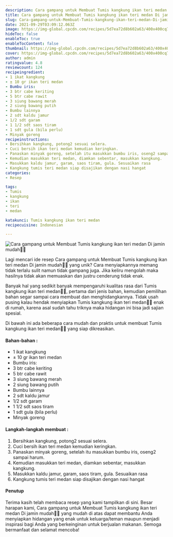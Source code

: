 ```yaml
---
description: Cara gampang untuk Membuat Tumis kangkung ikan teri medan Di jamin mudah"
title: Cara gampang untuk Membuat Tumis kangkung ikan teri medan Di jamin mudah
slug: Cara-gampang-untuk-Membuat-Tumis-kangkung-ikan-teri-medan-Di-jamin-mudah
date: 2021-09-29T03:09:12.063Z
image: https://img-global.cpcdn.com/recipes/5d7ea72d8b602a63/400x400cq70/photo.jpg
hideToc: false
enableToc: true
enableTocContent: false
thumbnail: https://img-global.cpcdn.com/recipes/5d7ea72d8b602a63/400x400cq70/photo.jpg
cover: https://img-global.cpcdn.com/recipes/5d7ea72d8b602a63/400x400cq70/photo.jpg
author: admin
ratingvalue: 4.8
reviewcount: 124
recipeingredient:
- 1 ikat kangkung
- ± 10 gr ikan teri medan
- Bumbu iris:
- 3 btr cabe keriting
- 5 btr cabe rawit
- 3 siung bawang merah
- 2 siung bawang putih
- Bumbu lainnya
- 2 sdt kaldu jamur
- 1/2 sdt garam
- 1 1/2 sdt saos tiram
- 1 sdt gula (bila perlu)
- Minyak goreng
recipeinstructions:
- Bersihkan kangkung, potong2 sesuai selera.
- Cuci bersih ikan teri medan kemudian keringkan.
- Panaskan minyak goreng, setelah itu masukkan bumbu iris, oseng2 sampai harum.
- Kemudian masukkan teri medan, diamkan sebentar, masukkan kangkung.
- Masukkan kaldu jamur, garam, saos tiram, gula. Sesuaikan rasa
- Kangkung tumis teri medan siap disajikan dengan nasi hangat
categories:
- Resep

tags:
- Tumis
- kangkung
- ikan
- teri
- medan

katakunci: Tumis kangkung ikan teri medan
recipecuisine: Indonesian

---
```


![Cara gampang untuk Membuat Tumis kangkung ikan teri medan Di jamin mudah👩‍🍳](https://img-global.cpcdn.com/recipes/5d7ea72d8b602a63/400x400cq70/photo.jpg)

Lagi mencari ide resep Cara gampang untuk Membuat Tumis kangkung ikan teri medan Di jamin mudah👩‍🍳 yang unik? Cara menyiapkannya memang tidak terlalu sulit namun tidak gampang juga. Jika keliru mengolah maka hasilnya tidak akan memuaskan dan justru cenderung tidak enak.

Banyak hal yang sedikit banyak mempengaruhi kualitas rasa dari Tumis kangkung ikan teri medan👩‍🍳, pertama dari jenis bahan, kemudian pemilihan bahan segar sampai cara membuat dan menghidangkannya. Tidak usah pusing kalau hendak menyiapkan Tumis kangkung ikan teri medan👩‍🍳 enak di rumah, karena asal sudah tahu triknya maka hidangan ini bisa jadi sajian spesial.

Di bawah ini ada beberapa cara mudah dan praktis untuk membuat Tumis kangkung ikan teri medan👩‍🍳 yang siap dikreasikan.

<!--inarticleads1-->

#### Bahan-bahan :

- 1 ikat kangkung
- ± 10 gr ikan teri medan
- Bumbu iris:
- 3 btr cabe keriting
- 5 btr cabe rawit
- 3 siung bawang merah
- 2 siung bawang putih
- Bumbu lainnya
- 2 sdt kaldu jamur
- 1/2 sdt garam
- 1 1/2 sdt saos tiram
- 1 sdt gula (bila perlu)
- Minyak goreng

<!--inarticleads2-->

#### Langkah-langkah membuat :

1. Bersihkan kangkung, potong2 sesuai selera.
1. Cuci bersih ikan teri medan kemudian keringkan.
1. Panaskan minyak goreng, setelah itu masukkan bumbu iris, oseng2 sampai harum.
1. Kemudian masukkan teri medan, diamkan sebentar, masukkan kangkung.
1. Masukkan kaldu jamur, garam, saos tiram, gula. Sesuaikan rasa
1. Kangkung tumis teri medan siap disajikan dengan nasi hangat

#### Penutup

Terima kasih telah membaca resep yang kami tampilkan di sini. Besar harapan kami, Cara gampang untuk Membuat Tumis kangkung ikan teri medan Di jamin mudah👩‍🍳 yang mudah di atas dapat membantu Anda menyiapkan hidangan yang enak untuk keluarga/teman maupun menjadi inspirasi bagi Anda yang berkeinginan untuk berjualan makanan. Semoga bermanfaat dan selamat mencoba!